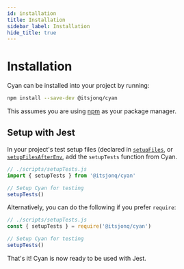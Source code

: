 ```yaml
---
id: installation
title: Installation
sidebar_label: Installation
hide_title: true
---
```


# Installation

Cyan can be installed into your project by running:

```bash
npm install --save-dev @itsjonq/cyan
```

This assumes you are using [npm](https://www.npmjs.com/) as your package manager.

## Setup with Jest

In your project's test setup files (declared in [`setupFiles`](https://jestjs.io/docs/en/configuration#setupfiles-array), or [`setupFilesAfterEnv`](https://jestjs.io/docs/en/configuration#setupfilesafterenv-array), add the `setupTests` function from Cyan.

```js
// ./scripts/setupTests.js
import { setupTests } from '@itsjonq/cyan'

// Setup Cyan for testing
setupTests()
```

Alternatively, you can do the following if you prefer `require`:

```js
// ./scripts/setupTests.js
const { setupTests } = require('@itsjonq/cyan')

// Setup Cyan for testing
setupTests()
```

That's it! Cyan is now ready to be used with Jest.
